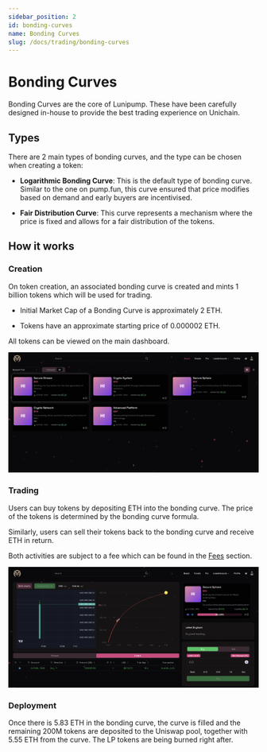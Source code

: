 ```yaml
---
sidebar_position: 2
id: bonding-curves
name: Bonding Curves
slug: /docs/trading/bonding-curves
---
```


# Bonding Curves

Bonding Curves are the core of Lunipump. These have been carefully designed in-house to provide the best trading experience on Unichain.

## Types

There are 2 main types of bonding curves, and the type can be chosen when creating a token:

- **Logarithmic Bonding Curve**: This is the default type of bonding curve. Similar to the one on pump.fun, this curve ensured that price modifies based on demand and early buyers are incentivised.

- **Fair Distribution Curve**: This curve represents a mechanism where the price is fixed and allows for a fair distribution of the tokens.

## How it works

### Creation

On token creation, an associated bonding curve is created and mints 1 billion tokens which will be used for trading.

- Initial Market Cap of a Bonding Curve is approximately 2 ETH.

- Tokens have an approximate starting price of 0.000002 ETH.

All tokens can be viewed on the main dashboard.

![Main Page](../../static/img/new/board.png)

### Trading

Users can buy tokens by depositing ETH into the bonding curve. The price of the tokens is determined by the bonding curve formula.

Similarly, users can sell their tokens back to the bonding curve and receive ETH in return.

Both activities are subject to a fee which can be found in the [Fees](/docs/trading/fees) section.

![Trading](../../static/img/new/token.png)

### Deployment

Once there is 5.83 ETH in the bonding curve, the curve is filled and the remaining 200M tokens are deposited to the Uniswap pool, together with 5.55 ETH from the curve. The LP tokens are being burned right after.
